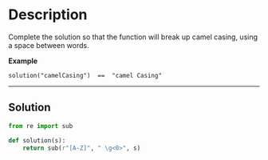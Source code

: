 # Description

Complete the solution so that the function will break up camel casing, using a space between words.

**Example**

```
solution("camelCasing")  ==  "camel Casing"
```

---

## Solution

```py
from re import sub

def solution(s):
    return sub(r"[A-Z]", " \g<0>", s)
```
